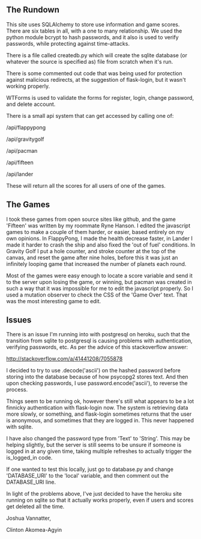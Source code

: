 ## The Rundown

This site uses SQLAlchemy to store use information and game scores. 
There are six tables in all, with a one to many relationship. 
We used the python module bcrypt to hash passwords, and it also is used to verify passwords, 
while protecting against time-attacks. 

There is a file called createdb.py which will create the sqlite database (or whatever the source is specified as)
file from scratch when it's run. 

There is some commented out code that was being used for protection against malicious redirects, 
at the suggestion of flask-login, but it wasn't working properly. 

WTForms is used to validate the forms for register, login, change password, and delete account. 

There is a small api system that can get accessed by calling one of:

/api/flappypong

/api/gravitygolf

/api/pacman

/api/fifteen

/api/lander


These will return all the scores for all users of one of the games. 

## The Games

I took these games from open source sites like github, and the game 'Fifteen' was written by my roommate Ryne Hanson.
I edited the javascript games to make a couple of them harder, or easier, based entirely on my own opinions. In FlappyPong, I made 
the health decrease faster, in Lander I made it harder to crash the ship and also fixed the 'out of fuel' conditions. In Gravity Golf
I put a hole counter, and stroke counter at the top of the canvas, and reset the game after nine holes, before this it was just 
an infinitely looping game that increased the number of planets each round. 

Most of the games were easy enough to locate a score variable and send it to the server upon losing the game, or winning, but 
pacman was created in such a way that it was impossible for me to edit the javascript properly. So I used a mutation observer to 
check the CSS of the 'Game Over' text. That was the most interesting game to edit. 


## Issues

There is an issue I'm running into with postgresql on heroku, such that the transition from sqlite to postgresql is causing
problems with authentication, verifying passwords, etc. As per the advice of this stackoverflow answer:

http://stackoverflow.com/a/41441208/7055878

I decided to try to use .decode('ascii') on the hashed password before storing into the database because of how psycopg2 stores
text. And then upon checking passwords, I use password.encode('ascii'), to reverse the process. 

Things seem to be running ok, however there's still what appears to be a lot finnicky authentication with flask-login now. 
The system is retrieving data more slowly, or something, and flask-login sometimes returns that the user is anonymous,
and sometimes that they are logged in. This never happened with sqlite. 

I have also changed the password type from 'Text' to 'String'. This may be helping slightly, but the server is still seems 
to be unsure if someone is logged in at any given time, taking multiple refreshes to actually trigger the is_logged_in code. 

If one wanted to test this locally, just go to database.py and change 'DATABASE_URI' to the 'local' variable, 
and then comment out the DATABASE_URI line. 



In light of the problems above, I've just decided to have the heroku site running on sqlite so that it actually works properly,
even if users and scores get deleted all the time. 




Joshua Vannatter,

Clinton Akomea-Agyin
